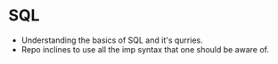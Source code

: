# SQL


- Understanding the basics of SQL and it's qurries.
- Repo inclines to use all the imp syntax that one should be aware of.

  
